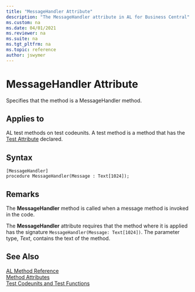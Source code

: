 ```yaml
---
title: "MessageHandler Attribute"
description: "The MessageHandler attribute in AL for Business Central"
ms.custom: na
ms.date: 04/01/2021
ms.reviewer: na
ms.suite: na
ms.tgt_pltfrm: na
ms.topic: reference
author: jswymer
---
```


# MessageHandler Attribute

Specifies that the method is a MessageHandler method.

## Applies to  
AL test methods on test codeunits. A test method is a method that has the [Test Attribute](devenv-test-attribute.md) declared. 

## Syntax  
  
```AL
[MessageHandler]
procedure MessageHandler(Message : Text[1024]);
```    

## Remarks

The **MessageHandler** method is called when a message method is invoked in the code. 

The **MessageHandler** attribute requires that the method where it is applied has the signature `MessageHandler(Message: Text[1024])`. The parameter type, *Text*,  contains the text of the method.

## See Also

[AL Method Reference](../methods-auto/library.md)  
[Method Attributes](devenv-method-attributes.md)  
[Test Codeunits and Test Functions](../devenv-test-codeunits-and-test-methods.md)